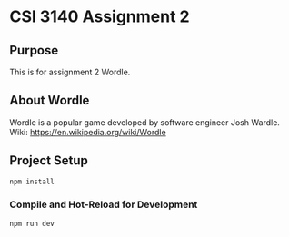 # CSI 3140 Assignment 2

## Purpose

This is for assignment 2 Wordle.

## About Wordle

Wordle is a popular game developed by software engineer Josh Wardle. Wiki: https://en.wikipedia.org/wiki/Wordle

## Project Setup

```sh
npm install
```

### Compile and Hot-Reload for Development

```sh
npm run dev
```